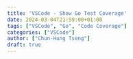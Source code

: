 ```yaml
---
title: 'VSCode - Show Go Test Coverage'
date: 2024-03-04T21:59:00+01:00
tags: ["VSCode", "Go", "Code Coverage"]
categories: ["VSCode"]
author: ["Chun-Hung Tseng"]
draft: true
---
```

